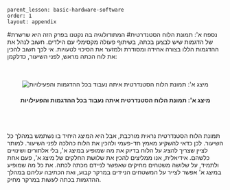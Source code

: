 ```
parent_lesson: basic-hardware-software
order: 1
layout: appendix
```

#נספח א': תמונת הלוח הסטנדרטית#
המתודולוגיה בה נקטנו בפרק הזה היא שרשרת של הדגמות שיש לבצען בכתה, בשיתוף פעולה מקסימלי עם הילדים. חשוב לנהל את ההדגמות הללו בצורה אחידה ומסודרת ולמזער את הסיכוי לטעויות. אי לכך חשוב להכין את לוח הכתה מראש, לפני השיעור, כדלקמן:


<br>
<br>

<div align="center">
<img src="basic-hardware-software/img18.png" title="מיצג א': תמונת הלוח הסטנדרטית איתה נעבוד בכל ההדגמות והפעילויות" />
<br>
<h4>מיצג א': תמונת הלוח הסטנדרטית איתה נעבוד בכל ההדגמות והפעילויות</h4>
<br><br>
</div>

תמונת הלוח הסטנדרטית נראית מורכבת, אבל היא המיצג היחיד בו נשתמש במהלך כל השיעור. לכן כדאי להשקיע מאמץ חד-פעמי ולהכין את הלוח כהלכה לפני השיעור. למותר לציין שצריך להציג על הלוח בדיוק את מה שמופיע במיצג א', בלי אלתורים ושינויים כלשהם. 
אידיאלית, אנו ממליצים להכין את שלושת החלקים של מיצג א', פעם אחת ולתמיד, על שלושה משטחים מחיקים שאפשר לניידם מכתה לכתה. את כל מה שמופיע במיצג א' אפשר לצייר על המשטחים הניידים במרקר קבוע, ואת הכתיבה עליהם במהלך ההדגמות בכתה לעשות במרקר מחיק.
